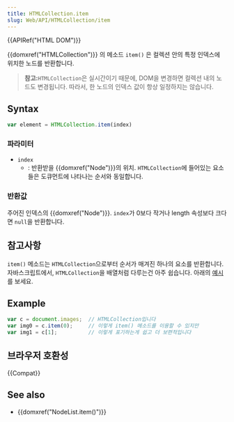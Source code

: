 ```yaml
---
title: HTMLCollection.item
slug: Web/API/HTMLCollection/item
---
```


{{APIRef("HTML DOM")}}

{{domxref("HTMLCollection")}} 의 메소드 `item()` 은 컬렉션 안의 특정 인덱스에 위치한 노드를 반환합니다.

> **참고:**`HTMLCollection`은 실시간이기 때문에, DOM을 변경하면 컬렉션 내의 노드도 변경됩니다. 따라서, 한 노드의 인덱스 값이 항상 일정하지는 않습니다.

## Syntax

```js
var element = HTMLCollection.item(index)
```

### 파라미터

- `index`
  - : 반환받을 {{domxref("Node")}}의 위치. `HTMLCollection`에 들어있는 요소들은 도큐먼트에 나타나는 순서와 동일합니다.

### 반환값

주어진 인덱스의 {{domxref("Node")}}. `index`가 0보다 작거나 length 속성보다 크다면 `null`을 반환합니다.

## 참고사항

`item()` 메소드는 `HTMLCollection`으로부터 순서가 매겨진 하나의 요소를 반환합니다. 자바스크립트에서, `HTMLCollection`을 배열처럼 다루는건 아주 쉽습니다. 아래의 [예시](#example)를 보세요.

## Example

```js
var c = document.images;  // HTMLCollection입니다
var img0 = c.item(0);     // 이렇게 item() 메소드를 이용할 수 있지만
var img1 = c[1];          // 이렇게 표기하는게 쉽고 더 보편적입니다
```

## 브라우저 호환성

{{Compat}}

## See also

- {{domxref("NodeList.item()")}}
